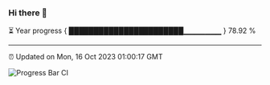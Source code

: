### Hi there 👋

⏳ Year progress { ███████████████████████▁▁▁▁▁▁▁ } 78.92 %

---

⏰ Updated on Mon, 16 Oct 2023 01:00:17 GMT

![Progress Bar CI](https://github.com/liununu/liununu/workflows/Progress%20Bar%20CI/badge.svg)
